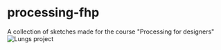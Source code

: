 # processing-fhp
A collection of sketches made for the course "Processing for designers"
![Lungs project](C:\Users\Eroman\Desktop\lungs.png?raw=true "Lungs")
